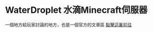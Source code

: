 # WaterDroplet 水滴Minecraft伺服器
一個地方給玩家討論的地方，也是一個官方的文章區
[點擊這裏前往](https://github.com/WaterDropMCServer/WaterDrop/issues?q=)
